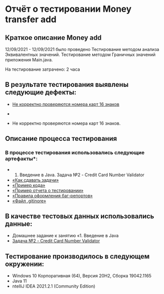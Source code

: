 # Отчёт о тестировании Money transfer add

## Краткое описание Money add

12/09/2021 - 12/09/2021 было проведено Тестирование методом анализа Эквивалентных значений. Тестирование методом Граничных значений приложения Main.java.

На тестирование затрачено: 2 часа

## В результате тестирования выявлены следующие дефекты:

* [Не корректно проверяются номера карт  16 знаков](https://github.com/cris120480/javaQA23_1.2.git)

* 
* Не корректно проверяются номера карт  16 знаков. 


## Описание процесса тестирования



### В процессе тестирования использовались следующие артефакты*:
* 1. Введение в Java. Задача №2 - Credit Card Number Validator
* [«Как сдавать задачи»](https://github.com/netology-code/javaqa-homeworks/blob/master/intro/MERGED.md)
* [«Пример кода»](https://github.com/netology-code/javaqa-code/blob/master/1.2_programming/variables/src/Main.java)
* [«Пример отчета о тестировании»](https://github.com/netology-code/javaqa-homeworks/blob/master/intro/report.md)
* [«Правила оформления баг-репортов»](https://github.com/netology-code/javaqa-homeworks/blob/master/report-requirements.md)
* [«Файл .gitinore»](https://github.com/netology-code/javaqa-homeworks/blob/master/.gitignore)


## В качестве тестовых данных использовались данные:
* Домашнее задание к занятию «1. Введение в Java
* [Задача №2 - Credit Card Number Validator](https://github.com/netology-code/javaqa-homeworks/blob/master/intro/MERGED.md
)

## Тестирование производилось в следующем окружении:
* Windows 10 Корпоративная (64), Версия 20H2, Сборка 19042.1165
* Java 11
* ntelliJ IDEA 2021.2.1 (Community Edition)